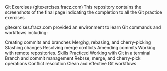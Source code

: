 Git Exercises (gitexercises.fracz.com)
This repository contains the screenshots of the final page indicating the completion to all the Git practice exercises

gitexercises.fracz.com provided an environment to learn Git commands and workflows including:

Creating commits and branches
Merging, rebasing, and cherry-picking
Stashing changes
Resolving merge conflicts
Amending commits
Working with remote repositories.
Skills Practiced
Working with Git in a terminal
Branch and commit management
Rebase, merge, and cherry-pick operations
Conflict resolution
Clean and effective Git workflows
